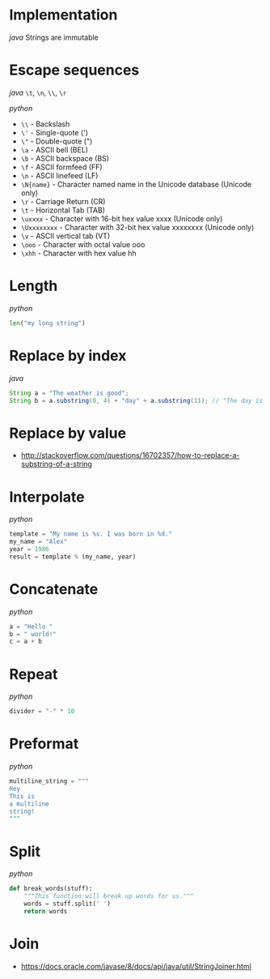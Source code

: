 # Implementation
*java*
Strings are immutable

# Escape sequences
*java*
`\t`, `\n`, `\\`, `\r`

*python*
- `\\` - Backslash
- `\'` - Single-quote (')
- `\"` - Double-quote (")
- `\a` - ASCII bell (BEL)
- `\b` - ASCII backspace (BS)
- `\f` - ASCII formfeed (FF)
- `\n` - ASCII linefeed (LF)
- `\N{name}` - Character named name in the Unicode database (Unicode only)
- `\r` - Carriage Return (CR)
- `\t` - Horizontal Tab (TAB)
- `\uxxxx` - Character with 16-bit hex value xxxx (Unicode only)
- `\Uxxxxxxxx` - Character with 32-bit hex value xxxxxxxx (Unicode only)
- `\v` - ASCII vertical tab (VT)
- `\ooo` - Character with octal value ooo
- `\xhh` - Character with hex value hh

# Length
*python*
```python
len("my long string")
```

# Replace by index
*java*
```java
String a = "The weather is good";
String b = a.substring(0, 4) + "day" + a.substring(11); // "The day is good"
```

# Replace by value
- http://stackoverflow.com/questions/16702357/how-to-replace-a-substring-of-a-string

# Interpolate
*python*
```python
template = "My name is %s. I was born in %d."
my_name = "Alex"
year = 1986
result = template % (my_name, year)
```

# Concatenate
*python*
```python
a = "Hello "
b = " world!"
c = a + b
```

# Repeat
*python*
```python
divider = "-" * 10
```

# Preformat
*python*
```python
multiline_string = """
Hey
This is
a multiline
string!
"""
```

# Split
*python*
```python
def break_words(stuff):
    """This function will break up words for us."""
    words = stuff.split(' ')
    return words
```

# Join
- https://docs.oracle.com/javase/8/docs/api/java/util/StringJoiner.html
